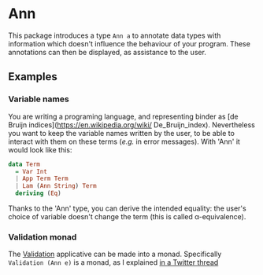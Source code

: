 # Ann

This package introduces a type `Ann a` to annotate data types with
information which doesn't influence the behaviour of your
program. These annotations can then be displayed, as assistance to the
user.

## Examples

### Variable names

You are writing a programing language, and representing binder as [de
Bruijn indices](https://en.wikipedia.org/wiki/
De_Bruijn_index). Nevertheless you want to keep the variable names
written by the user, to be able to interact with them on these terms
(_e.g._ in error messages). With 'Ann' it would look like this:

```haskell
data Term
  = Var Int
  | App Term Term
  | Lam (Ann String) Term
  deriving (Eq)
```

Thanks to the 'Ann' type, you can derive the intended equality: the
user's choice of variable doesn't change the term (this is called
α-equivalence).

### Validation monad

The [Validation](https://hackage.haskell.org/package/validation)
applicative can be made into a monad. Specifically `Validation (Ann
e)` is a monad, as I explained [in a Twitter
thread](https://twitter.com/aspiwack/status/1511987089562341377)
